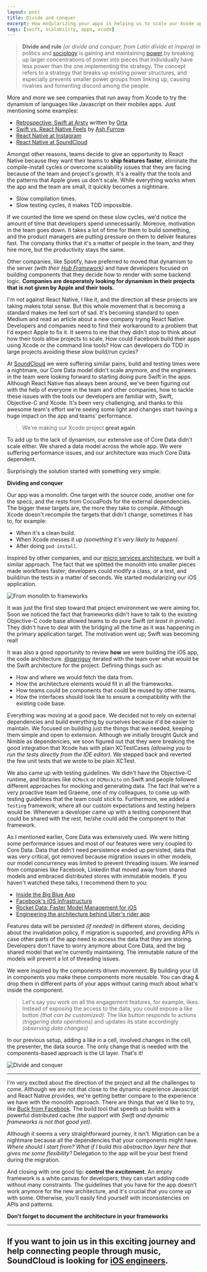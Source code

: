```yaml
---
layout: post
title: Divide and conquer
excerpt: How modularizing your apps is helping us to scale our Xcode app.
tags: [swift, scalability, apps, xcode]
---
```


> **Divide and rule** *(or divide and conquer, from Latin dīvide et īmpera)* in politics and [sociology](https://en.wikipedia.org/wiki/Sociology) is gaining and maintaining [power](https://en.wikipedia.org/wiki/Power_(social_and_political)) by breaking up larger concentrations of power into pieces that individually have less power than the one implementing the strategy. The concept refers to a strategy that breaks up existing power structures, and especially prevents smaller power groups from linking up, causing rivalries and fomenting discord among the people.

More and more we see companies that run away from Xcode to try the dynamism of languages like Javascript on their mobiles apps. Just mentioning some examples:

- [Retrospective: Swift at Arsty](http://artsy.github.io/blog/2017/02/05/Retrospective-Swift-at-Artsy/) written by [Orta](https://twitter.com/orta)
- [Swift vs. React Native Feels](https://ashfurrow.com/blog/swift-vs-react-native-feels/) by [Ash Furrow](https://ashfurrow.com/).
- [React Native at Instagram](https://engineering.instagram.com/react-native-at-instagram-dd828a9a90c7#.vph72j14f)
- [React Native at SoundCloud](https://developers.soundcloud.com/blog/react-native-at-soundcloud)

Amongst other reasons, teams decide to give an opportunity to React Native because they want their teams to **ship features faster**, eliminate the compile-install cycles or overcome scalability issues that they are facing because of the team and project's growth. It's a reality that the tools and the patterns that Apple gives us don't scale. While everything works when the app and the team are small, it quickly becomes a nightmare.

- Slow compilation times.
- Slow testing cycles, it makes TDD impossible.

If we counted the time we spend on these slow cycles, we'd notice the amount of time that developers spend unnecessarily. Moreove, motivation in the team goes down. It takes a lot of time for them to build something, and the product managers are putting pressure on them to deliver features fast. The company thinks that it's a matter of people in the team, and they hire more, but the productivity stays the same.

Other companies, like Spotify, have preferred to moved that dynamism to the server *(with their [Hub Framework](https://github.com/spotify/HubFramework))* and have developers focused on building components that they decide how to render with some backend logic. **Companies are desperately looking for dynamism in their projects that is not given by Apple and their tools.**

I'm not against React Native, I like it, and the direction all these projects are taking makes total sense. But this whole movement that is becoming a standard makes me feel sort of sad. It's becoming standard to open Medium and read an article about a new company trying React Native. Developers and companies need to find their workaround to a problem that I'd expect Apple to fix it. It seems to me that they didn't stop to think about how their tools allow projects to scale. How could Facebook build their apps using Xcode or the command line tools? How can developers do TDD in large projects avoiding these slow build/run cycles?

At [SoundCloud](https://soundcloud.com) we were suffering similar pains, build and testing times were a nightmare, our Core Data model didn't scale anymore, and the engineers in the team were looking forward to starting doing pure Swift in the apps. Although React Native has always been around, we've been figuring out with the help of everyone in the team and other companies, how to tackle these issues with the tools our developers are familiar with, Swift, Objective-C and Xcode. It's been very challenging, and thanks to this awesome team's effort we're seeing some light and changes start having a huge impact on the app and teams' performance.

> We're making our Xcode project **great again**.

To add up to the lack of dynamism, our extensive use of Core Data didn't scale either. We shared a data model across the whole app. We were suffering performance issues, and our architecture was much Core Data dependent.

Surprisingly the solution started with something very simple:

**Dividing and conquer**

Our app was a monolith. One target with the source code, another one for the specs, and the rests from CocoaPods for the external dependencies. The bigger these targets are, the more they take to compile. Although Xcode doesn't recompile the targets that didn't change, sometimes it has to, for example:

- When it's a clean build.
- When Xcode messes it up *(something it's very likely to happen)*.
- After doing `pod install`.

Inspired by other companies, and our [micro services architecture](https://developers.soundcloud.com/blog/microservices-and-the-monolith), we built a similar approach. The fact that we splitted the monolith into smaller pieces made workflows faster; developers could modify a class, or a test, and build/run the tests in a matter of seconds. We started modularizing our iOS application.

![From monolith to frameworks](/images/posts/monolith_to_frameworks.png)

It was just the first step toward that project environment we were aiming for. Soon we noticed the fact that frameworks didn't have to talk to the existing Objective-C code base allowed teams to do pure Swift *(at least in private)*. They didn't have to deal with the bridging all the time as it was happening in the primary application target. The motivation went up; Swift was becoming real!

It was also a good opportunity to review **how** we were building the iOS app, the code architecture. [@garriguv](https://twitter.com/garriguv) iterated with the team over what would be the Swift architecture for the project. Defining things such as:

- How and where we would fetch the data from.
- How the architecture elements would fit in all the frameworks.
- How teams could be components that could be reused by other teams.
- How the interfaces should look like to ensure a compatibility with the existing code base.

Everything was moving at a good pace. We decided not to rely on external dependencies and build everything by ourselves because it'd be easier to maintain. We focused on building just the things that we needed, keeping them simple and open to extension. Although we initially brought Quick and Nimble as dependencies, we soon figured out that they were breaking the good integration that Xcode has with plain XCTestCases *(allowing you to run the tests directly from the IDE editor)*. We stepped back and reverted the few unit tests that we wrote to be plain XCTest.

We also came up with testing guidelines. We didn't have the Objective-C runtime, and libraries like `OCMock` or `OCMockito` on Swift and people followed different approaches for mocking and generating data. The fact that we're a very proactive team led Graeme, one of my colleagues, to come up with testing guidelines that the team could stick to. Furthermore, we added  a `Testing` framework, where all our custom expectations and testing helpers would be. Whenever a developer came up with a testing component that could be shared with the rest, he/she could add the component to that framework.

As I mentioned earlier, Core Data was extensively used. We were hitting some performance issues and most of our features were very coupled to Core Data. Data that didn't need persistence ended up persisted, data that was very critical, got removed because migration issues in other models, our model concurrency was limited to prevent threading issues. We learned from companies like Facebook, Linkedin that moved away from shared models and embraced distributed stores with immutable models. If you haven't watched these talks, I recommend them to you:

- [Inside the Big Blue App](https://www.youtube.com/watch?v=-G8nZpif1rA)
- [Facebook's iOS Infrastructure](https://www.youtube.com/watch?v=XhXC4SKOGfQ)
- [Rocket Data: Faster Model Management for iOS](https://engineering.linkedin.com/blog/2016/07/rocket-data--faster-model-management-for-ios)
- [Engineering the architecture behind Uber's rider app](https://eng.uber.com/new-rider-app/)

Features data will be persisted *(if needed)* in different stores, deciding about the invalidation policy, if migration is supported, and providing APIs in case other parts of the app need to access the data that they are storing. Developers don't have to worry anymore about Core Data, and the big shared model that we're currently maintaining. The immutable nature of the models will prevent a lot  of threading issues.

We were inspired by the components driven movement. By building your UI in components you make these components more reusable. You can drag & drop them in different parts of your apps without caring much about what's inside the component.

> Let's say you work on all the engagement features, for example, likes. Instead of exposing the access to the data, you could expose a like button *(that can be customized)*. The like button responds to actions *(triggering data operations)* and updates its state accordingly *(observing data changes)*

In our previous setup, adding a like in a cell, involved changes in the cell, the presenter, the data source. The only change that is needed with the components-based approach is the UI layer. That's it!

![Divide and conquer](/images/posts/divide-components.png)

---

I'm very excited about the direction of the project and all the challenges to come. Although we are not that close to the dynamic experience Javascript and React Native provides, we're getting better compare to the experience we have with the monolith approach. There are things that we'd like to try, like [Buck from Facebook](https://buckbuild.com/). The build tool that speeds up builds with a powerful distributed cache *(the support with Swift and dynamic frameworks is not that good yet)*.

Although it seems a very straightforward journey, it isn't. Migration can be a nightmare because all the dependencies that your components might have. *Where should I start from?* *What if I build this abstraction layer here that gives me some flexibility?* Delegation to the app will be your best friend during the migration.

And closing with one good tip: **control the excitement**. An empty framework is a white canvas for developers; they can start adding code without many constraints.  The guidelines that you have for the app doesn't work anymore for the new architecture, and it's crucial that you come up with some. Otherwise, you'll easily find yourself with inconsistencies on APIs and patterns. 

**Don't forget to document the architecture in your frameworks**

---

## If you want to join us in this exciting journey and help connecting people through music, SoundCloud is looking for [iOS engineers](https://soundcloud.com/jobs/2017-01-23-ios-engineer-berlin).